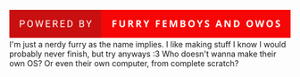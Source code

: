 ![Powered by: Furry Femboys and OwOs](/powered-by-furry-femboys-and-owos.svg)
I'm just a nerdy furry as the name implies. 
I like making stuff I know I would probably never finish, but try anyways :3
Who doesn't wanna make their own OS? Or even their own computer, from complete scratch?
